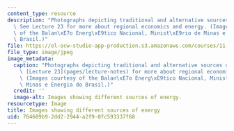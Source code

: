 ```yaml
---
content_type: resource
description: "Photographs depicting traditional and alternative sources of energy.\
  \ See Lecture 23 for more about regional economics and energy. (Images courtesy\
  \ of the Balan\xE7o Energ\xE9tico Nacional, Minist\xE9rio de Minas e Energia do\
  \ Brasil.)"
file: https://ol-ocw-studio-app-production.s3.amazonaws.com/courses/11-481j-analyzing-and-accounting-for-regional-economic-growth-spring-2009/764609b92dd22944a2f90fc593337f68_11-481js09.jpg
file_type: image/jpeg
image_metadata:
  caption: "Photographs depicting traditional and alternative sources of energy. See\
    \ [Lecture 23](pages/lecture-notes) for more about regional economics and energy.\
    \ (Images courtesy of the Balan\xE7o Energ\xE9tico Nacional, Minist\xE9rio de\
    \ Minas e Energia do Brasil.)"
  credit: ''
  image-alt: Images showing different sources of energy.
resourcetype: Image
title: Images showing different sources of energy
uid: 764609b9-2dd2-2944-a2f9-0fc593337f68
---
```

